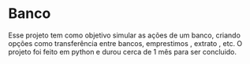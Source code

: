 # Banco
Esse projeto tem como objetivo simular as ações de um banco, criando opções como transferência entre bancos, emprestimos , extrato , etc. O projeto foi feito em python e durou cerca de 1 mês para ser concluido.

